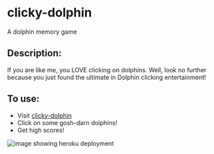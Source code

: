 # clicky-dolphin
A dolphin memory game

## Description:
If you are like me, you LOVE clicking on dolphins.  Well, look no further because you just found the ultimate in Dolphin clicking entertainment!

## To use:
  * Visit [clicky-dolphin](https://adkahane.github.io/clicky-dolphin/ "Clicky-Dolphin")
  * Click on some gosh-darn dolphins!
  * Get high scores!

![image showing heroku deployment](public/assets/readmegif.gif)
